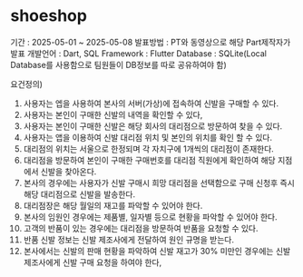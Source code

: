 # shoeshop

기간 : 2025-05-01 ~ 2025-05-08
발표방법 : PT와 동영상으로 해당 Part제작자가 발표 
개발언어 : Dart, SQL
Framework : Flutter
Database : SQLite(Local Database를 사용함으로 팀원들이 DB정보를 따로 공유하여야 함)

요건정의)
1. 사용자는 엡을 사용하여 본사의 서버(가상)에 접속하여 신발을 구매할 수 있다.
2. 사용자는 본인이 구매한 신발의 내역을 확인할 수 있다, 
3. 사용자는 본인이 구매한 신발은 해당 회사의 대리점으로 방문하여 찾을 수 있다. 
4. 사용자는 앱을 이용하여 신발 대리점 위치 및 본인의 위치를 확인 할 수 있다.
5. 대리점의 위치는 서울으로 한정되며 각 자치구에 1개씩의 대리점이 존재한다.
6. 대리점을 방문하여 본인이 구매한 구매번호를 대리점 직원에게 확인하여 해당 지점에서 신발을 찾아온다.
7. 본사의 경우에는 사용자가 신발 구매시 희망 대리점을 선택함으로 구매 신청후 즉시 해당 대리점으로 신발을 발송한다.
8. 대리점장은 해당 월일의 재고를 파악할 수 있어야 한다. 
9. 본사의 임원인 경우에는 제품별, 일자별 등으로 현황을 파악할 수 있어야 한다.
10. 고객의 반품이 있는 경우에는 대리점을 방문하여 반품을 요청할 수 있다.
11. 반품 신발 정보는 신발 제조사에게 전달하여 원인 규명을 받는다.
12. 본사에서는 신발의 판매 현황을 파악하여 신발 재고가 30% 미만인 경우에는 신발 제조사에게 신발 구매 요청을 하여야 한다,
